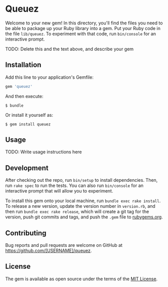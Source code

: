 # Queuez

Welcome to your new gem! In this directory, you'll find the files you need to be able to package up your Ruby library into a gem. Put your Ruby code in the file `lib/queuez`. To experiment with that code, run `bin/console` for an interactive prompt.

TODO: Delete this and the text above, and describe your gem

## Installation

Add this line to your application's Gemfile:

```ruby
gem 'queuez'
```

And then execute:

    $ bundle

Or install it yourself as:

    $ gem install queuez

## Usage

TODO: Write usage instructions here

## Development

After checking out the repo, run `bin/setup` to install dependencies. Then, run `rake spec` to run the tests. You can also run `bin/console` for an interactive prompt that will allow you to experiment.

To install this gem onto your local machine, run `bundle exec rake install`. To release a new version, update the version number in `version.rb`, and then run `bundle exec rake release`, which will create a git tag for the version, push git commits and tags, and push the `.gem` file to [rubygems.org](https://rubygems.org).

## Contributing

Bug reports and pull requests are welcome on GitHub at https://github.com/[USERNAME]/queuez.


## License

The gem is available as open source under the terms of the [MIT License](http://opensource.org/licenses/MIT).


